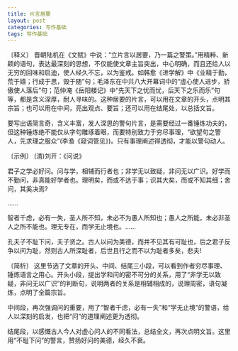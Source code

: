 ```yaml
---
title: 片言居要
layout: post
categories: 写作基础
tags: 写作基础
---
```


〔释义〕 晋朝陆机在《文赋》中说：“立片言以居要，乃一篇之警策。”用精粹、新颖的语句，表达最深刻的思想，不仅能使文章主旨突出，中心明确，而且还给人以无穷的回味和启迪，使人经久不忘，以为鉴戒。如韩愈《进学解》中《业精于勤，荒于嬉；行成于思，毁于随”句；毛泽东在中共八大开幕词中的“虚心使人进步，骄傲使人落后”句；范仲淹《岳阳楼记》中“先天下之忧而忧，后天下之乐而乐”句等，都是含义深厚，耐人寻味的。这种居要的片言，可以用在文章的开头，点明其宗旨；也可以用在中间，亮出观点、要旨；还可以用在结尾处，以总括文旨。

要写出语简言奇，含义丰富，发人深思的警句片言，是需要经过一番锤炼功夫的，但这种锤炼绝不能仅从字句雕琢着眼，而要特别致力于穷尽事理，“欲望句之警人，先求理之服众”(李渔《窥词管见》)。只有事理阐述得透彻，才能以警句动人。

〔示例〕 (清)刘开：《问说》

君子之学必好问。问与学，相辅而行者也；非学无以致疑，非问无以广识。好学而不勤问，非真能好学者也。理明矣，而或不达于事；识其大矣，而或不知其细；舍问，其奚决焉?

……

智者千虑，必有一失，圣人所不知，未必不为愚人所知也；愚人之所能，未必非圣人之所不能也。理无专在，而学无止境也。……

孔夫子不耻下问，夫子贤之。古人以问为美德，而并不见其有可耻也，后之君子反争以问为耻，然则古人所深耻者，后世且行之而不以为耻者多矣，悲夫!

〔简析〕 这里节选了文章的开头、中间、结尾三小段，可以看到作者穷尽事理、锤炼语言之用心。开头小段，提出学和问的密不可分的关系，用了“非学无以致疑，非问无以广识”的判断句，说明两者的关系是相辅相成的，说理周密，语句凝炼，点明了全篇宗旨。

中间段，再次强调问的重要，用了“智者千虑，必有一失”和“学无止境”的警语，给人以深刻的启发，也把“问”的道理阐述更为透彻。

结尾段，以感慨古人今人对虚心问人的不同看法，总结全文，再次点明文旨。这里用“不耻下问”的警言，赞扬好问的美德，经久不衰。 